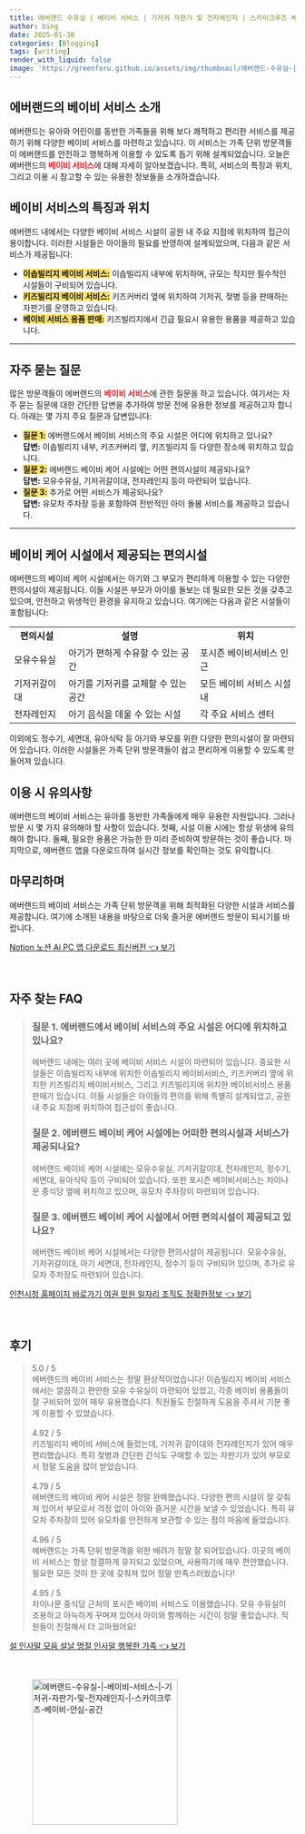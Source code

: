 ```yaml
---
title: 에버랜드 수유실 | 베이비 서비스 | 기저귀 자판기 및 전자레인지 | 스카이크루즈 베이비 안심 공간
author: bing
date: 2025-01-30
categories: [Blogging]
tags: [writing]
render_with_liquid: false
image: 'https://greenforu.github.io/assets/img/thumbnail/에버랜드-수유실-|-베이비-서비스-|-기저귀-자판기-및-전자레인지-|-스카이크루즈-베이비-안심-공간.webp'
---
```



<h2 id='에버랜드_베이비_서비스_소개'>에버랜드의 베이비 서비스 소개</h2>

<p>에버랜드는 유아와 어린이를 동반한 가족들을 위해 보다 쾌적하고 편리한 서비스를 제공하기 위해 다양한 베이비 서비스를 마련하고 있습니다. 이 서비스는 가족 단위 방문객들이 에버랜드를 안전하고 행복하게 이용할 수 있도록 돕기 위해 설계되었습니다. 오늘은 에버랜드의 <b><span style="color: #ee2323;">베이비 서비스</span></b>에 대해 자세히 알아보겠습니다. 특히, 서비스의 특징과 위치, 그리고 이용 시 참고할 수 있는 유용한 정보들을 소개하겠습니다.</p>

<h2 id='서비스_특징과_위치'>베이비 서비스의 특징과 위치</h2>

<p>에버랜드 내에서는 다양한 베이비 서비스 시설이 공원 내 주요 지점에 위치하여 접근이 용이합니다. 이러한 시설들은 아이들의 필요를 반영하여 설계되었으며, 다음과 같은 서비스가 제공됩니다:</p>

<ul>
    <li><b><span style="background-color: #ffe066;">이솝빌리지 베이비 서비스:</span></b> 이솝빌리지 내부에 위치하며, 규모는 작지만 필수적인 시설들이 구비되어 있습니다.</li>
    <li><b><span style="background-color: #ffe066;">키즈빌리지 베이비 서비스:</span></b> 키즈커버리 옆에 위치하여 기저귀, 젖병 등을 판매하는 자판기를 운영하고 있습니다.</li>
    <li><b><span style="background-color: #ffe066;">베이비 서비스 용품 판매:</span></b> 키즈빌리지에서 긴급 필요시 유용한 용품을 제공하고 있습니다.</li>
</ul>

<hr />

<h2 id='자주_묻는_질문'>자주 묻는 질문</h2>

<p>많은 방문객들이 에버랜드의 <b><span style="color: #ee2323;">베이비 서비스</span></b>에 관한 질문을 하고 있습니다. 여기서는 자주 묻는 질문에 대한 간단한 답변을 추가하여 방문 전에 유용한 정보를 제공하고자 합니다. 아래는 몇 가지 주요 질문과 답변입니다:</p>

<ul>
    <li><b><span style="background-color: #ffe066;">질문 1:</span></b> 에버랜드에서 베이비 서비스의 주요 시설은 어디에 위치하고 있나요?<br>
    <b>답변:</b> 이솝빌리지 내부, 키즈커버리 옆, 키즈빌리지 등 다양한 장소에 위치하고 있습니다.</li>
    <li><b><span style="background-color: #ffe066;">질문 2:</span></b> 에버랜드 베이비 케어 시설에는 어떤 편의시설이 제공되나요?<br>
    <b>답변:</b> 모유수유실, 기저귀갈이대, 전자레인지 등이 마련되어 있습니다.</li>
    <li><b><span style="background-color: #ffe066;">질문 3:</span></b> 추가로 어떤 서비스가 제공되나요?<br>
    <b>답변:</b> 유모차 주차장 등을 포함하여 전반적인 아이 돌봄 서비스를 제공하고 있습니다.</li>
</ul>

<hr />

<h2 id='편의시설_제공'>베이비 케어 시설에서 제공되는 편의시설</h2>

<p>에버랜드의 베이비 케어 시설에서는 아기와 그 부모가 편리하게 이용할 수 있는 다양한 편의시설이 제공됩니다. 이들 시설은 부모가 아이를 돌보는 데 필요한 모든 것을 갖추고 있으며, 안전하고 위생적인 환경을 유지하고 있습니다. 여기에는 다음과 같은 시설들이 포함됩니다:</p>

<table>
    <tr>
        <td style="text-align: center; height: 17px;"><b>편의시설</b></td>
        <td style="text-align: center; height: 17px;"><b>설명</b></td>
        <td style="text-align: center; height: 17px;"><b>위치</b></td>
    </tr>
    <tr>
        <td>모유수유실</td>
        <td>아기가 편하게 수유할 수 있는 공간</td>
        <td>포시즌 베이비서비스 인근</td>
    </tr>
    <tr>
        <td>기저귀갈이대</td>
        <td>아기를 기저귀를 교체할 수 있는 공간</td>
        <td>모든 베이비 서비스 시설 내</td>
    </tr>
    <tr>
        <td>전자레인지</td>
        <td>아기 음식을 데울 수 있는 시설</td>
        <td>각 주요 서비스 센터</td>
    </tr>
</table>

<p>이외에도 정수기, 세면대, 유아식탁 등 아기와 부모를 위한 다양한 편의시설이 잘 마련되어 있습니다. 이러한 시설들은 가족 단위 방문객들이 쉽고 편리하게 이용할 수 있도록 만들어져 있습니다.</p>

<h2 id='바로가기'>이용 시 유의사항</h2>

<p>에버랜드의 베이비 서비스는 유아를 동반한 가족들에게 매우 유용한 자원입니다. 그러나 방문 시 몇 가지 유의해야 할 사항이 있습니다. 첫째, 시설 이용 시에는 항상 위생에 유의해야 합니다. 둘째, 필요한 용품은 가능한 한 미리 준비하여 방문하는 것이 좋습니다. 마지막으로, 에버랜드 앱을 다운로드하여 실시간 정보를 확인하는 것도 유익합니다.</p>

<h2 id='마무리'>마무리하며</h2>

<p>에버랜드의 베이비 서비스는 가족 단위 방문객을 위해 최적화된 다양한 시설과 서비스를 제공합니다. 여기에 소개된 내용을 바탕으로 더욱 즐거운 에버랜드 방문이 되시기를 바랍니다.</p>


<p><a class="click-button" title="Notion 노션 Ai PC 앱 다운로드 최신버전" href="https://greenforu.github.io/posts/Notion-%EB%85%B8%EC%85%98-Ai-PC-%EC%95%B1-%EB%8B%A4%EC%9A%B4%EB%A1%9C%EB%93%9C-%EC%B5%9C%EC%8B%A0%EB%B2%84%EC%A0%84/" rel="dofollow">Notion 노션 Ai PC 앱 다운로드 최신버전 👈 보기</a></p><br>
<h2 id='자주_찾는_FAQ'>자주 찾는 FAQ</h2>
<div itemscope="" itemtype="https://schema.org/FAQPage"> 
<blockquote> 
<div itemscope="" itemprop="mainEntity" itemtype="https://schema.org/Question"> 
<h3 itemprop="name">질문 1. 에버랜드에서 베이비 서비스의 주요 시설은 어디에 위치하고 있나요?</h3> 
<div itemscope="" itemprop="acceptedAnswer" itemtype="https://schema.org/Answer"> 
<span itemprop="text"> 
<p>에버랜드 내에는 여러 곳에 베이비 서비스 시설이 마련되어 있습니다. 중요한 시설들은 이솝빌리지 내부에 위치한 이솝빌리지 베이비서비스, 키즈커버리 옆에 위치한 키즈빌리지 베이비서비스, 그리고 키즈빌리지에 위치한 베이비서비스 용품 판매가 있습니다. 이들 시설들은 아이들의 편의를 위해 특별히 설계되었고, 공원 내 주요 지점에 위치하여 접근성이 좋습니다.</p> 
</span> 
</div> 
</div> 
<div itemscope="" itemprop="mainEntity" itemtype="https://schema.org/Question"> 
<h3 itemprop="name">질문 2. 에버랜드 베이비 케어 시설에는 어떠한 편의시설과 서비스가 제공되나요?</h3> 
<div itemscope="" itemprop="acceptedAnswer" itemtype="https://schema.org/Answer"> 
<span itemprop="text"> 
<p>에버랜드 베이비 케어 시설에는 모유수유실, 기저귀갈이대, 전자레인지, 정수기, 세면대, 유아식탁 등이 구비되어 있습니다. 또한 포시즌 베이비서비스는 차이나문 중식당 옆에 위치하고 있으며, 유모차 주차장이 마련되어 있습니다.</p> 
</span> 
</div> 
</div> 
<div itemscope="" itemprop="mainEntity" itemtype="https://schema.org/Question"> 
<h3 itemprop="name">질문 3. 에버랜드 베이비 케어 시설에서 어떤 편의시설이 제공되고 있나요?</h3> 
<div itemscope="" itemprop="acceptedAnswer" itemtype="https://schema.org/Answer"> 
<span itemprop="text"> 
<p>에버랜드 베이비 케어 시설에서는 다양한 편의시설이 제공됩니다. 모유수유실, 기저귀갈이대, 아기 세면대, 전자레인지, 정수기 등이 구비되어 있으며, 추가로 유모차 주차장도 마련되어 있습니다.</p> 
</span> 
</div> 
</div> 
</blockquote> 
</div>
<p><a class="click-button" title="인천시청 홈페이지 바로가기 여권 민원 일자리 조직도 정확한정보" href="https://greenforu.github.io/posts/%EC%9D%B8%EC%B2%9C%EC%8B%9C%EC%B2%AD-%ED%99%88%ED%8E%98%EC%9D%B4%EC%A7%80-%EB%B0%94%EB%A1%9C%EA%B0%80%EA%B8%B0-%EC%97%AC%EA%B6%8C-%EB%AF%BC%EC%9B%90-%EC%9D%BC%EC%9E%90%EB%A6%AC-%EC%A1%B0%EC%A7%81%EB%8F%84-%EC%A0%95%ED%99%95%ED%95%9C%EC%A0%95%EB%B3%B4/" rel="dofollow">인천시청 홈페이지 바로가기 여권 민원 일자리 조직도 정확한정보 👈 보기</a></p><br>
<h2 id='후기'>후기</h2>
<div itemscope itemtype="https://schema.org/Product">
  <blockquote>
  <div itemprop="review" itemscope itemtype="https://schema.org/Review">
      <div itemprop="reviewRating" itemscope itemtype="https://schema.org/Rating"> <span itemprop="ratingValue">5.0</span> / <span itemprop="bestRating">5</span> </div>
      <span itemprop="reviewBody">에버랜드의 베이비 서비스는 정말 환상적이었습니다! 이솝빌리지 베이비 서비스에서는 깔끔하고 편안한 모유 수유실이 마련되어 있었고, 각종 베이비 용품들이 잘 구비되어 있어 매우 유용했습니다. 직원들도 친절하게 도움을 주셔서 기분 좋게 이용할 수 있었습니다.</span>
  </div>
  <br>
  <div itemprop="review" itemscope itemtype="https://schema.org/Review">
      <div itemprop="reviewRating" itemscope itemtype="https://schema.org/Rating"> <span itemprop="ratingValue">4.92</span> / <span itemprop="bestRating">5</span> </div>
      <span itemprop="reviewBody">키즈빌리지 베이비 서비스에 들렀는데, 기저귀 갈이대와 전자레인지가 있어 매우 편리했습니다. 특히 젖병과 간단한 간식도 구매할 수 있는 자판기가 있어 부모로서 정말 도움을 많이 받았습니다.</span>
  </div>
  <br>
  <div itemprop="review" itemscope itemtype="https://schema.org/Review">
      <div itemprop="reviewRating" itemscope itemtype="https://schema.org/Rating"> <span itemprop="ratingValue">4.79</span> / <span itemprop="bestRating">5</span> </div>
      <span itemprop="reviewBody">에버랜드의 베이비 케어 시설은 정말 완벽했습니다. 다양한 편의 시설이 잘 갖춰져 있어서 부모로서 걱정 없이 아이와 즐거운 시간을 보낼 수 있었습니다. 특히 유모차 주차장이 있어 유모차를 안전하게 보관할 수 있는 점이 마음에 들었습니다.</span>
  </div>
  <br>
  <div itemprop="review" itemscope itemtype="https://schema.org/Review">
      <div itemprop="reviewRating" itemscope itemtype="https://schema.org/Rating"> <span itemprop="ratingValue">4.96</span> / <span itemprop="bestRating">5</span> </div>
      <span itemprop="reviewBody">에버랜드는 가족 단위 방문객을 위한 배려가 정말 잘 되어있습니다. 이곳의 베이비 서비스는 항상 청결하게 유지되고 있었으며, 사용하기에 매우 편안했습니다. 필요한 모든 것이 한 곳에 갖춰져 있어 정말 만족스러웠습니다!</span>
  </div>
  <br>
  <div itemprop="review" itemscope itemtype="https://schema.org/Review">
      <div itemprop="reviewRating" itemscope itemtype="https://schema.org/Rating"> <span itemprop="ratingValue">4.95</span> / <span itemprop="bestRating">5</span> </div>
      <span itemprop="reviewBody">차이나문 중식당 근처의 포시즌 베이비 서비스도 이용했습니다. 모유 수유실이 조용하고 아늑하게 꾸며져 있어서 아이와 함께하는 시간이 정말 좋았습니다. 직원들이 친절해서 더 고마웠어요!</span>
  </div>
  </blockquote>
</div>
<p><a class="click-button" title="설 인사말 모음 설날 명절 인사말 행복한 가족" href="https://greenforu.github.io/posts/%EC%84%A4-%EC%9D%B8%EC%82%AC%EB%A7%90-%EB%AA%A8%EC%9D%8C-%EC%84%A4%EB%82%A0-%EB%AA%85%EC%A0%88-%EC%9D%B8%EC%82%AC%EB%A7%90-%ED%96%89%EB%B3%B5%ED%95%9C-%EA%B0%80%EC%A1%B1/" rel="dofollow">설 인사말 모음 설날 명절 인사말 행복한 가족 👈 보기</a></p><br>
<figure class="image"><img src="https://greenforu.github.io/assets/img/thumbnail/에버랜드-수유실-|-베이비-서비스-|-기저귀-자판기-및-전자레인지-|-스카이크루즈-베이비-안심-공간.webp" alt="에버랜드-수유실-|-베이비-서비스-|-기저귀-자판기-및-전자레인지-|-스카이크루즈-베이비-안심-공간" width="256" height="256"></figure>